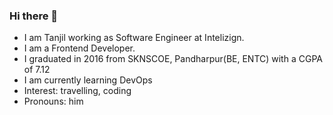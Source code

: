 ### Hi there 👋

- I am Tanjil working as Software Engineer at Intelizign.
- I am a Frontend Developer.
- I graduated in 2016 from SKNSCOE, Pandharpur(BE, ENTC) with a CGPA of 7.12
- I am currently learning DevOps
- Interest: travelling, coding
- Pronouns: him

<!--
**Tanjil007/Tanjil007** is a ✨ _special_ ✨ repository because its `README.md` (this file) appears on your GitHub profile.

Here are some ideas to get you started:

- 🔭 I’m currently working on ...
- 🌱 I’m currently learning ...
- 👯 I’m looking to collaborate on ...
- 🤔 I’m looking for help with ...
- 💬 Ask me about ...
- 📫 How to reach me: ...
- 😄 Pronouns: ...
- ⚡ Fun fact: ...
-->
